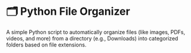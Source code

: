 # 🗂️ Python File Organizer

A simple Python script to automatically organize files (like images, PDFs, videos, and more) from a directory (e.g., Downloads) into categorized folders based on file extensions.
